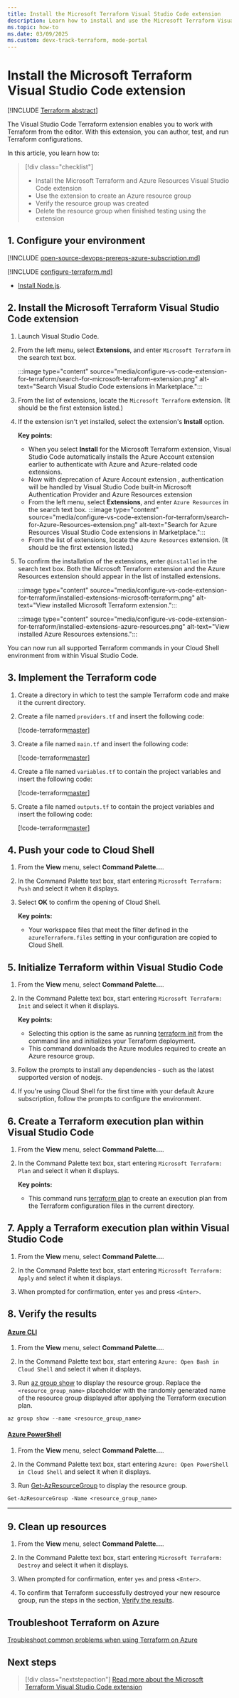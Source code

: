 ```yaml
---
title: Install the Microsoft Terraform Visual Studio Code extension
description: Learn how to install and use the Microsoft Terraform Visual Studio Code extension to create an Azure resource group
ms.topic: how-to
ms.date: 03/09/2025
ms.custom: devx-track-terraform, mode-portal
---
```


# Install the Microsoft Terraform Visual Studio Code extension

[!INCLUDE [Terraform abstract](./includes/abstract.md)]

The Visual Studio Code Terraform extension enables you to work with Terraform from the editor. With this extension, you can author, test, and run Terraform configurations.

In this article, you learn how to:

> [!div class="checklist"]
>
> * Install the Microsoft Terraform and Azure Resources Visual Studio Code extension
> * Use the extension to create an Azure resource group
> * Verify the resource group was created
> * Delete the resource group when finished testing using the extension

## 1. Configure your environment

[!INCLUDE [open-source-devops-prereqs-azure-subscription.md](../includes/open-source-devops-prereqs-azure-subscription.md)]

[!INCLUDE [configure-terraform.md](includes/configure-terraform.md)]

- [Install Node.js](https://nodejs.org/).

## 2. Install the Microsoft Terraform Visual Studio Code extension

1. Launch Visual Studio Code.

1. From the left menu, select **Extensions**, and enter `Microsoft Terraform` in the search text box.

    :::image type="content" source="media/configure-vs-code-extension-for-terraform/search-for-microsoft-terraform-extension.png" alt-text="Search Visual Studio Code extensions in Marketplace.":::

1. From the list of extensions, locate the `Microsoft Terraform` extension. (It should be the first extension listed.)

1. If the extension isn't yet installed,  select the extension's **Install** option.

    **Key points:**

    - When you select **Install** for the Microsoft Terraform extension, Visual Studio Code automatically installs the Azure Account extension earlier to authenticate with Azure and Azure-related code extensions.
    - Now with deprecation of Azure Account extension , authentication will be handled by Visual Studio Code built-in Microsoft Authentication Provider and Azure Resources extension
    - From the left menu, select **Extensions**, and enter `Azure Resources` in the search text box.
        :::image type="content" source="media/configure-vs-code-extension-for-terraform/search-for-Azure-Resources-extension.png" alt-text="Search for Azure Resources Visual Studio Code extensions in Marketplace.":::
    - From the list of extensions, locate the `Azure Resources` extension. (It should be the first extension listed.)

1. To confirm the installation of the extensions, enter `@installed` in the search text box. Both the Microsoft Terraform extension and the Azure Resources extension should appear in the list of installed extensions.

    :::image type="content" source="media/configure-vs-code-extension-for-terraform/installed-extensions-microsoft-terraform.png" alt-text="View installed Microsoft Terraform extension.":::

    :::image type="content" source="media/configure-vs-code-extension-for-terraform/installed-extensions-azure-resources.png" alt-text="View installed Azure Resources extensions.":::
    
You can now run all supported Terraform commands in your Cloud Shell environment from within Visual Studio Code.

## 3. Implement the Terraform code

1. Create a directory in which to test the sample Terraform code and make it the current directory.

1. Create a file named `providers.tf` and insert the following code:

    [!code-terraform[master](../../terraform_samples/quickstart/101-resource-group/providers.tf)]

1. Create a file named `main.tf` and insert the following code:

    [!code-terraform[master](../../terraform_samples/quickstart/101-resource-group/main.tf)]

1. Create a file named `variables.tf` to contain the project variables and insert the following code:

    [!code-terraform[master](../../terraform_samples/quickstart/101-resource-group/variables.tf)]

1. Create a file named `outputs.tf` to contain the project variables and insert the following code:

    [!code-terraform[master](../../terraform_samples/quickstart/101-resource-group/outputs.tf)]

## 4. Push your code to Cloud Shell

1. From the **View** menu, select **Command Palette...**.

1. In the Command Palette text box, start entering `Microsoft Terraform: Push` and select it when it displays.

1. Select **OK** to confirm the opening of Cloud Shell.

    **Key points:**

    - Your workspace files that meet the filter defined in the `azureTerraform.files` setting in your configuration are copied to Cloud Shell.
    
## 5. Initialize Terraform within Visual Studio Code

1. From the **View** menu, select **Command Palette...**.

1. In the Command Palette text box, start entering `Microsoft Terraform: Init` and select it when it displays.

    **Key points:**

    - Selecting this option is the same as running [terraform init](https://www.terraform.io/docs/commands/init.html) from the command line and initializes your Terraform deployment.
    - This command downloads the Azure modules required to create an Azure resource group.

1. Follow the prompts to install any dependencies - such as the latest supported version of nodejs.

1. If you're using Cloud Shell for the first time with your default Azure subscription, follow the prompts to configure the environment.

## 6. Create a Terraform execution plan within Visual Studio Code

1. From the **View** menu, select **Command Palette...**.

1. In the Command Palette text box, start entering `Microsoft Terraform: Plan` and select it when it displays.

    **Key points:**

    - This command runs [terraform plan](https://www.terraform.io/docs/commands/plan.html) to create an execution plan from the Terraform configuration files in the current directory.

## 7. Apply a Terraform execution plan within Visual Studio Code

1. From the **View** menu, select **Command Palette...**.

1. In the Command Palette text box, start entering `Microsoft Terraform: Apply` and select it when it displays.

1. When prompted for confirmation, enter `yes` and press `<Enter>`.

## 8. Verify the results

#### [Azure CLI](#tab/azure-cli)

1. From the **View** menu, select **Command Palette...**.

1. In the Command Palette text box, start entering `Azure: Open Bash in Cloud Shell` and select it when it displays.

1. Run [az group show](/cli/azure/group#az-group-show) to display the resource group. Replace the `<resource_group_name>` placeholder with the randomly generated name of the resource group displayed after applying the Terraform execution plan.

```azurecli
az group show --name <resource_group_name>
```

#### [Azure PowerShell](#tab/azure-powershell)

1. From the **View** menu, select **Command Palette...**.

1. In the Command Palette text box, start entering `Azure: Open PowerShell in Cloud Shell` and select it when it displays.

1. Run [Get-AzResourceGroup](/powershell/module/az.resources/Get-AzResourceGroup) to display the resource group.

```azurepowershell
Get-AzResourceGroup -Name <resource_group_name>
```

---

## 9. Clean up resources

1. From the **View** menu, select **Command Palette...**.

1. In the Command Palette text box, start entering `Microsoft Terraform: Destroy` and select it when it displays.

1. When prompted for confirmation, enter `yes` and press `<Enter>`.

1. To confirm that Terraform successfully destroyed your new resource group, run the steps in the section, [Verify the results](#8-verify-the-results).

## Troubleshoot Terraform on Azure

[Troubleshoot common problems when using Terraform on Azure](troubleshoot.md)

## Next steps

> [!div class="nextstepaction"]
> [Read more about the Microsoft Terraform Visual Studio Code extension](https://marketplace.visualstudio.com/items?itemName=ms-azuretools.vscode-azureterraform)